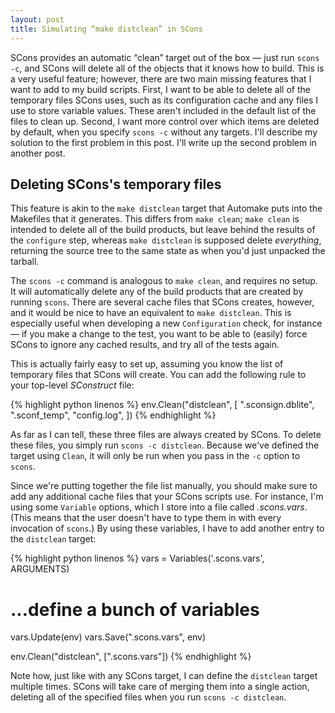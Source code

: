 ```yaml
---
layout: post
title: Simulating “make distclean” in SCons
---
```


SCons provides an automatic “clean” target out of the box — just run
`scons -c`, and SCons will delete all of the objects that it knows how
to build.  This is a very useful feature; however, there are two main
missing features that I want to add to my build scripts.  First, I
want to be able to delete all of the temporary files SCons uses, such
as its configuration cache and any files I use to store variable
values.  These aren't included in the default list of the files to
clean up.  Second, I want more control over which items are deleted by
default, when you specify `scons -c` without any targets.  I'll
describe my solution to the first problem in this post.  I'll write up
the second problem in another post.

## Deleting SCons's temporary files

This feature is akin to the `make distclean` target that Automake puts
into the Makefiles that it generates.  This differs from `make clean`;
`make clean` is intended to delete all of the build products, but
leave behind the results of the `configure` step, whereas `make
distclean` is supposed delete _everything_, returning the source tree
to the same state as when you'd just unpacked the tarball.

The `scons -c` command is analogous to `make clean`, and requires no
setup.  It will automatically delete any of the build products that
are created by running `scons`.  There are several cache files that
SCons creates, however, and it would be nice to have an equivalent to
`make distclean`.  This is especially useful when developing a new
`Configuration` check, for instance — if you make a change to the
test, you want to be able to (easily) force SCons to ignore any cached
results, and try all of the tests again.

This is actually fairly easy to set up, assuming you know the list of
temporary files that SCons will create.  You can add the following
rule to your top-level _SConstruct_ file:

{% highlight python linenos %}
env.Clean("distclean",
          [
           ".sconsign.dblite",
           ".sconf_temp",
           "config.log",
          ])
{% endhighlight %}

As far as I can tell, these three files are always created by SCons.
To delete these files, you simply run `scons -c distclean`.  Because
we've defined the target using `Clean`, it will only be run when you
pass in the `-c` option to `scons`.

Since we're putting together the file list manually, you should make
sure to add any additional cache files that your SCons scripts use.
For instance, I'm using some `Variable` options, which I store into a
file called _.scons.vars_.  (This means that the user doesn't have to
type them in with every invocation of `scons`.)  By using these
variables, I have to add another entry to the `distclean` target:

{% highlight python linenos %}
vars = Variables('.scons.vars', ARGUMENTS)
# ...define a bunch of variables
vars.Update(env)
vars.Save(".scons.vars", env)

env.Clean("distclean", [".scons.vars"])
{% endhighlight %}

Note how, just like with any SCons target, I can define the
`distclean` target multiple times.  SCons will take care of merging
them into a single action, deleting all of the specified files when
you run `scons -c distclean`.
